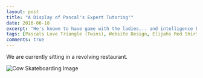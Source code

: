 ```yaml
---
layout: post
title: "A Display of Pascal's Expert Tutoring'"
date: 2016-06-18
excerpt: "He's known to have game with the ladies... and intelligence beyond gods"
tags: [Pascals Love Triangle (Twins), Website Design, Elijahs Red Shirt]
comments: true
---
```


We are currently sitting in a revolving restaurant. 

![Cow Skateboarding Image]({{site.baseurl}}/_images/SkateboardCow.png)